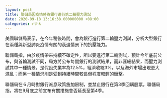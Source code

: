 ```yaml
---
layout: post
title: 聯儲局因疫情將為銀行進行第二輪壓力測試
date: 2020-09-18 13:16:38.000000000 +08:00
categories: rthk
---
```


美國聯儲局表示，在今年稍後時間，會為銀行進行第二輪壓力測試，分析大型銀行在兩種與新型肺炎疫情有關的衰退情景下的抗壓能力。

聯儲局指，由於疫情帶來持續不確定性，所以要進行第二輪測試，預計今年底前公布，與首輪測試不同，局方將公布每間銀行的測試結果，而非匯總結果，而壓力測試其中一種情景，是假設失業率為12.5%，經濟收縮3%，以及海外市場出現更大混亂；而另一種情況則是受到持續時間較長但程度較輕的衝擊。

聯儲局在６月時對銀行派息政策施加限制，並禁止銀行在第3季回購股票。聯儲局指，將在9月底之前宣布有關措施會否延長至第4季。
